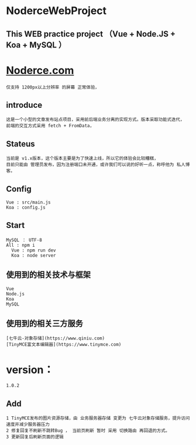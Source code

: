 # NoderceWebProject
## This WEB practice project （Vue + Node.JS + Koa + MySQL ）

# [Noderce.com](http://noderce.com)
    仅支持 1200px以上分辨率 的屏幕 正常体验，
	
## introduce
    这是一个小型的文章发布站点项目，采用前后端业务分离的实现方式。版本采取功能式迭代，
    前端的交互方式采用 fetch + FromData， 

## Stateus	
	当前是 v1.x版本，这个版本主要是为了快速上线，所以它的体验会比较糟糕，
	目前只能由 管理员发布，因为注册端口未开通，或许我们可以说的好听一点，称呼他为 私人博客。
## Config 
    Vue : src/main.js
    Koa : config.js
	
## Start 
    MySQL ： UTF-8
    All : npm i
      Vue : npm run dev
      Koa : node server

## 使用到的相关技术与框架
    Vue
    Node.js
    Koa
    MySQL
## 	使用到的相关三方服务
    [七牛云-对象存储](https://www.qiniu.com)
    [TinyMCE富文本编辑器](https://www.tinymce.com)
# version：
    1.0.2
## Add
    1 TinyMCE发布的图片资源存储，由 业务服务器存储 变更为 七牛云对象存储服务，提升访问速度并减少服务器压力
    2 修复回复不刷新不跳转Bug ， 当前页刷新 暂时 采用 切换路由 再回退的方式。
    3 更新回复后刷新页面的逻辑	
    
    

